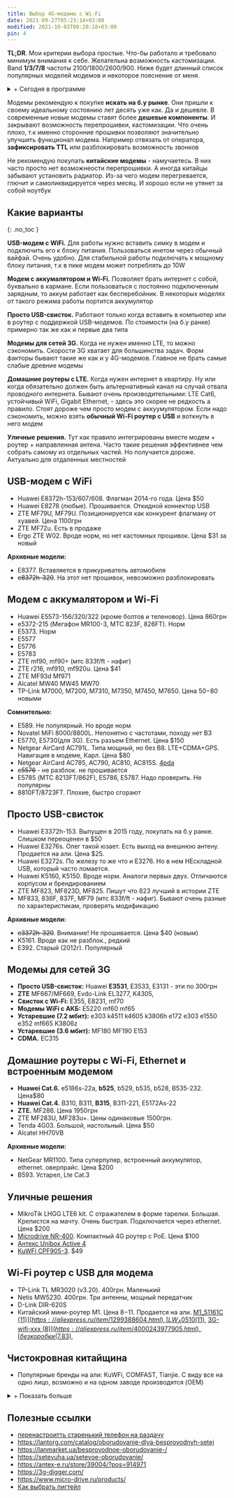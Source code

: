 ```yaml
---
title: Выбор 4G-модема с Wi-Fi
date: 2021-09-27T05:23:14+03:00
modified: 2021-10-03T00:20:18+03:00
pin: 4
---
```


**TL;DR**. Мои критерии выбора простые. Что-бы работало и требовало минимум внимания к себе. Желательна возможность кастомизации. Band **1/3/7/8** частоты 2100/1800/2600/900. Ниже будет длинный список популярных моделей модемов и некоторое пояснение от меня. 

<details markdown="1"><summary markdown="0">+ Сегодня в программе</summary>
- toc  
{: toc }

</details>

Модемы рекомендую к покупке **искать на б.у рынке**. Они пришли к своему идеальному состоянию лет десять уже как. Да и дешевле. В современные новые модемы ставят более **дешевые компоненты**. И закрывают возможность перепрошивки, кастомизации. Что очень плохо, т.к именно сторонние прошивки позволяют значительно улучшить функционал модема. Например отвязать от оператора, **зафиксировать TTL** или разблокировать возможность звонков

Не рекомендую покупать **китайские модемы** - намучаетесь. В них часто просто нет возможнеости перепрошивки. А иногда китайцы забывают установить радиатор. Из-за чего модем перегревается, глючит и самоликвидируется через месяц. И хорошо если не утянет за собой ноутбук



## Какие варианты
{: .no_toc }

**USB-модем с WiFi.** Для работы нужно вставить симку в модем и подключить его к блоку питания. Пользоваться инетом через обычный вайфай. Очень удобно. Для стабильной работы подключать к мощному блоку питания, т.к в пике модем может потреблять до 10W

**Модем с аккумалятором и Wi-Fi.** Позволяет брать интернет с собой, буквально в кармане. Если пользоваться с постоянно подключенным зарядным, то аккум работает как бесперебойник. В некоторых моделях от такого режима работы портится аккумулятор

**Просто USB-свисток.** Работают только когда вставить в компьютер или в роутер с поддержкой USB-модемов. По стоимости (на б.у ранке) примерно так же как и первые два типа

**Модемы для сетей 3G.** Когда не нужен именно LTE, то можно сэкономить. Скорости 3G хватает для большинства задач. Форм факторы бывают такие же как и у 4G-модемов. Главное не брать самые слабые древние модемы

**Домашние роутеры с LTE.** Когда нужен интернет в квартиру. Ну или когда обязательно должен быть альтернативный канал на случай отвала проводного интернета. Бывают очень производительными: LTE Cat6, устойчивый WiFi, Gigabit Ethernet, - здесь это скорее не редкость а правило. Стоят дороже чем просто модем с аккуумулятором. Если надо сэкономить, можно взять **обычный Wi-Fi роутер с USB** и воткнуть в него модем

**Уличные решения.** Тут как правило интегрированы вместе модем + роутер + направленная антена. Часто такие решения эффективнее чем собрать самому из отдельных частей. Но получается дороже. Актуально для отдаленных местностей


## USB-модем с WiFi
- Huawei E8372h-153/607/608. Флагман 2014-го года. Цена $50
- Huawei E8278 (любые). Прошивается. Откидной коннектор USB
- ZTE MF79U, MF79U. Позиционируется как конкурент флагману от хуавей. Цена 1100грн
- ZTE MF72u. Есть в продаже
- Ergo ZTE W02. Вроде норм, но нет кастомных прошивок. Цена $31 за новый

**Архивные модели:**
- E8377. Вставляется в прикуриватель автомобиля
- ~~e8372h-320~~. На этот нет прошивок, невозможно разблокировать


## Модем с аккумалятором и Wi-Fi
- Huawei E5573-156/320/322 (кроме болтов и теленовор). Цена 860грн
- e5372-215 (Мегафон MR100-3, МТС 823F, 826FT). Норм
- E5373. Норм
- E5577
- E5776
- E5783 
- ZTE mf90, mf90+ (мтс 833f/ft - нафиг)
- ZTE r216, mf910, mf920u. Цена $41
- ZTE MF93d Mf971 
- Alcatel MW40 MW45 MW70 
- TP-Link M7000, M7200, M7310, M7350, M7450, M7650. Цена $50-$80 новыми

**Сомнительно:** 
- E589. Не популярный. Но вроде норм
- Novatel MiFi 8000/8800L. Непонятно с частотами, походу нет B3
- E5770, E5730(для 3G). Есть разъем Ethernet. Цена $150
- Netgear AirCard AC791L. Типа мощный, но без B8. LTE+CDMA+GPS. Навигация в модеме, Карл. Цена $80
- Netgear AirCard AC785, AC790, AC810, AC815S. [4pda](https://4pda.to/forum/index.php?showtopic=748110)
- ~~e5576~~ - не разблок. не прошивается
- E5785 (МТС 8213FT/862F), E5786, E5787. Надо проверить. Не популярны
- 8810FT/8723FT. Плохие, быстро сгорают


## Просто USB-свисток
- Huawei E3372h-153. Выпущен в 2015 году, покупать на б.у ранке. Слишком переоценен в $50
- Huawei E3276s. Олег такой юзает. Есть выход на внешнюю антену. Продается на али. Цена $25.
- Huawei E3272s. По железу то же что и E3276. Но в нем НЕскладной USB, который часто ломается.
- Huawei K5160, K5150. Вроде норм. Аналоги первых двух. Отличаются корпусом и брендированием 
- ZTE MF823, MF823D, MF825. Пишут что 823 лучший в истории ZTE
- MF833, 836F, 837F, MF79 (мтс 833f/ft - нафиг). Бывают очень разные по характеристикам, проверять модификацию


**Архивные модели:** 
- ~~e3372h-320~~. Внимание! Не прошивается. Цена $40 (новым) 
- K5161. Вроде как не разблок., редкий
- E392. Старый (2012г). Популярный

## Модемы для сетей 3G

- **Просто USB-свисток:** Huawei **E3531**, E3533, E3131 - эти по 300грн
- **ZTE** MF667/MF669, Evdo-Link EL3277, K4305,
- **Свисток с Wi-Fi:** E355, Е8231, mf70 
- **Модемы WiFi c АКБ:** E5220 mf60 mf65
- **Устаревшие (7.2 мбит):** e303 k4511 k4605 k3806h e172 e303 e1550 e352 mf665 K3806z
- **Устаревшие (3.6 мбит):** MF180 MF190 E153
- **CDMA.** EC315


## Домашние роутеры с Wi-Fi, Ethernet и встроенным модемом
- **Huawei Cat.6.** e5186s-22a, **b525**, b529, b535, b528, B535-232. Цена$80
- **Huawei Cat.4.** B310, B311, **B315**, B311-221, E5172As-22
- **ZTE.** MF286. Цена 1950грн
- ZTE MF283U, MF283u+. Цены одинаковые 1500грн.
- Tenda 4G03. Большой, настольный. Цена $50
- Alcatel HH70VB  

**Архивные модели:** 
- NetGear MR1100. Типа суперпупер, встроенный аккумулятор, ethernet. оверпрайс. Цена $200
- B593. Устарел, Lte Cat.3


## Уличные решения
- MikroTik LHGG LTE6 kit. С отражателем в форме тарелки. Большая. Крепистся на мачту. Очень быстрая. Подключается через ethernet. Цена $200
- [Microdrive NR-400](https://www.micro-drive.ru/products/ulichnyij-router-nr-400). Компактный 4G роутер с PoE. Цена $100
- [Антекс Unibox Active 4](https://antex-e.ru/store/39004/?pos=914996)
- [KuWFi CPF905-3](https://aliexpress.ru/item/33053649924.html). $49

## Wi-Fi роутер с USB для модема
- TP-Link TL MR3020 (v3.20). 400грн. Маленький
- Netis MW5230. 400грн. Три антенны, мощный передатчик
- D-Link DIR-620S
- Китайский мини-роутер M1. Цена $8-$11. Продается на али.
  [M1_51161C ($11)](https://aliexpress.ru/item/1299388604.html), 
  [LW_A0510 ($11)](https://aliexpress.ru/item/1299388604.html), 
  [3G-wifi-xxx ($8)](https://aliexpress.ru/item/4000243977905.html),
  [без коробки ($7.83)](https://aliexpress.ru/item/32855389039.html),





## Чистокровная китайщина
- Популярные бренды на али: KuWFi, COMFAST, Tianjie. С виду все на одно лицо, возможно и на одном заводе производятся (OEM)

<details markdown="1"><summary markdown="0">+ Показать больше</summary>
- [Тема на 4pda](https://4pda.to/forum/index.php?showtopic=849043)  
- Noname B1/B3. Цена $15 самый дешевый. Бывает с разными названиями.  
  [UF902-1 ($15.75)](https://aliexpress.ru/item/33011621445.html), 
  [UF903-1 ($15.75)](https://aliexpress.ru/item/32951351640.html), 
  [UF904-1 ($15.75)](https://aliexpress.ru/item/4000291960023.html), 
  AnyDATA W150,  
  [4G-UFI-XX ($15)](#), 
  [A701 ($20)](https://aliexpress.ru/item/32910311042.html), 
  UF725 ($22), 
  [H80 ($22)](https://aliexpress.ru/item/1005003065277530.html), 
  [Olax u80/u90 ($23)](https://olx.ua/702763471), 
- Noname B1/B3/B7:  
  [MF783-3 ($28)](https://aliexpress.ru/item/4000291960023.html), 
  [LDW922E ($27)](https://aliexpress.ru/item/4001191990200.html), 
  [LDW923D ($27)](https://aliexpress.ru/item/4001191990200.html),  
  [LDW931-2 ($22)](https://www.aliexpress.com/item/4000444254077.html), 
  [U8 ($22)](https://aliexpress.ru/item/1005003298327779.html), 
- Noname 3G(7.2мбит):  
  [UFI-MF230_XXX ($14)](https://aliexpress.ru/item/32812483460.html), 
  [UFI_UF230_XXX (13)](https://aliexpress.ru/item/1005002124424135.html), 
  [UFI_UF230_XXX ($12)](https://aliexpress.ru/item/4000208102252.html)
    
</details>



## Полезные ссылки
- [перенастроитть старенький телефон на раздачу](#)
- <https://lantorg.com/catalog/oborudovanie-dlya-besprovodnyh-setej>
- <https://lanmarket.ua/besprovodnoe-oborudovanie-/>
- <https://setevuha.ua/setevoe-oborudovanie/>
- <https://antex-e.ru/store/39004/?pos=914971>
- <https://3g-digger.com/>
- <https://www.micro-drive.ru/products/>
- [Как выбрать пигтейл](https://net-well.ru/stati-o-3g-4g-internete/kakoj-vybrat-pigtejl-ts9-ili-crc9)
